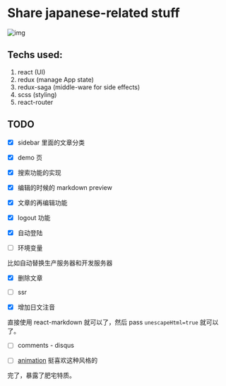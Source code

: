 # Share japanese-related stuff

![img](https://carywill.github.io/learnJapaneseWeb/screenshots/demo.gif)

## Techs used:

1. react (UI)
2. redux (manage App state)
3. redux-saga (middle-ware for side effects)
4. scss (styling)
5. react-router

## TODO

- [X] sidebar 里面的文章分类

- [X] demo 页

- [X] 搜索功能的实现

- [X] 编辑的时候的 markdown preview

- [x] 文章的再编辑功能

- [x] logout 功能

- [x] 自动登陆

- [ ] 环境变量

比如自动替换生产服务器和开发服务器

- [X] 删除文章

- [ ] ssr

- [X] 增加日文注音

直接使用 react-markdown 就可以了，然后 pass `unescapeHtml=true` 就可以了。

- [ ] comments - disqus

- [ ] [animation](https://saber.love/music) 挺喜欢这种风格的

完了，暴露了肥宅特质。
